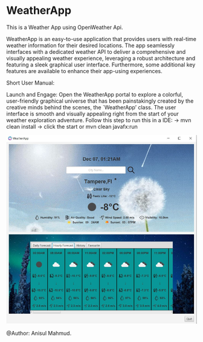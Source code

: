 # WeatherApp
This is a Weather App using OpenWeather Api. 

WeatherApp is an easy-to-use application that provides users with real-time weather information for their desired locations. The app seamlessly interfaces with a dedicated weather API to deliver a comprehensive and visually appealing weather experience, leveraging a robust architecture and featuring a sleek graphical user interface. Furthermore, some additional key features are available to enhance their app-using experiences.

Short User Manual:

Launch and Engage: Open the WeatherApp portal to explore a colorful, user-friendly graphical universe that has been painstakingly created by the creative minds behind the scenes, the `WeatherApp’ class. The user interface is smooth and visually appealing right from the start of your weather exploration adventure. Follow this step to 
run this in a IDE: -> mvn clean install -> click the start or mvn clean javafx:run

![Alt text](GUI-1.JPG)




@Author: Anisul Mahmud. 
